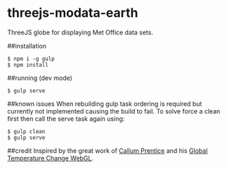 # threejs-modata-earth
ThreeJS globe for displaying Met Office data sets.

##installation

`$ npm i -g gulp`  
`$ npm install`  
   
##running (dev mode)
   
`$ gulp serve`
  
##known issues
When rebuilding gulp task ordering is required but currently not implemented causing the build to fail.
To solve force a clean first then call the serve task again using:

`$ gulp clean`  
`$ gulp serve`  

##credit
Inspired by the great work of [Callum Prentice](http://callumprentice.github.io/) and his [Global Temperature Change WebGL](http://callumprentice.github.io/apps/global_temperature_change_webgl/index.html).  

